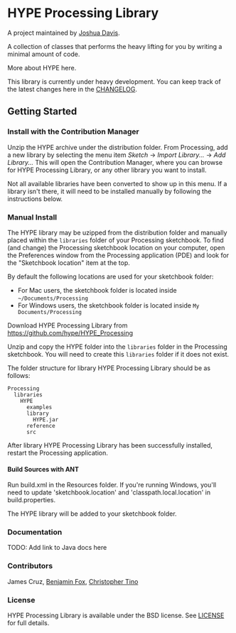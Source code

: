 # HYPE Processing Library

A project maintained by [Joshua Davis](https://github.com/hype/).

A collection of classes that performs the heavy lifting for you by writing a minimal amount of code.

More about HYPE here.

This library is currently under heavy development. You can keep track of the latest changes here in the [CHANGELOG][1].

## Getting Started ##

### Install with the Contribution Manager

Unzip the HYPE archive under the distribution folder. From Processing, add a new library by selecting the menu item _Sketch_ → _Import Library..._ → _Add Library..._ This will open the Contribution Manager, where you can browse for HYPE Processing Library, or any other library you want to install.

Not all available libraries have been converted to show up in this menu. If a library isn't there, it will need to be installed manually by following the instructions below.

### Manual Install

The HYPE library may be uzipped from the distribution folder and manually placed within the `libraries` folder of your Processing sketchbook. To find (and change) the Processing sketchbook location on your computer, open the Preferences window from the Processing application (PDE) and look for the "Sketchbook location" item at the top.

By default the following locations are used for your sketchbook folder:
  * For Mac users, the sketchbook folder is located inside `~/Documents/Processing`
  * For Windows users, the sketchbook folder is located inside `My Documents/Processing`

Download HYPE Processing Library from https://github.com/hype/HYPE_Processing

Unzip and copy the HYPE folder into the `libraries` folder in the Processing sketchbook. You will need to create this `libraries` folder if it does not exist.

The folder structure for library HYPE Processing Library should be as follows:

```
Processing
  libraries
    HYPE
      examples
      library
        HYPE.jar
      reference
      src
```

After library HYPE Processing Library has been successfully installed, restart the Processing application.

#### Build Sources with ANT

Run build.xml in the Resources folder. If you're running Windows, you'll need to update 'sketchbook.location' and 'classpath.local.location' in build.properties.

The HYPE library will be added to your sketchbook folder.

### Documentation
TODO: Add link to Java docs here

### Contributors
James Cruz, [Benjamin Fox](https://github.com/tracerstar), [Christopher Tino](https://github.com/christophertino)

### License
HYPE Processing Library is available under the BSD license. See [LICENSE][2] for full details.

[1]: CHANGELOG.md
[2]: LICENSE.txt
